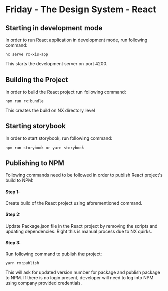 # Friday - The Design System - React

## Starting in development mode

In order to run React application in development mode, run following command:

```
nx serve rx-xis-app
```
This starts the development server on port 4200.

## Building the Project

In order to build the React project run following command:

```
npm run rx:bundle
```

This creates the build on NX directory level

## Starting storybook

In order to start storybook, run following command:

```
npm run storybook or yarn storybook
```

## Publishing to NPM

Following commands need to be followed in order to publish React project's build to NPM:

#### Step 1:
Create build of the React project using aforementioned command.

#### Step 2:
Update Package.json file in the React project by removing the scripts and updating dependencies. Right this is manual process due to NX quirks.

#### Step 3:
Run following command to publish the project:

```
yarn rx:publish
```

This will ask for updated version number for package and publish package to NPM. If there is no login present, developer will need to log into NPM using company provided credentials.




